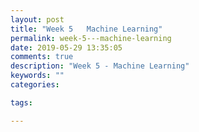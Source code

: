 ```yaml
---
layout: post
title: "Week 5   Machine Learning"
permalink: week-5---machine-learning
date: 2019-05-29 13:35:05
comments: true
description: "Week 5 - Machine Learning"
keywords: ""
categories:

tags:

---
```

